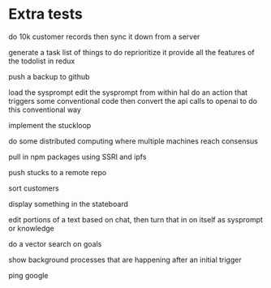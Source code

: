 # Extra tests

do 10k customer records then sync it down from a server

generate a task list of things to do reprioritize it provide all the features of
the todolist in redux

push a backup to github

load the sysprompt edit the sysprompt from within hal do an action that triggers
some conventional code then convert the api calls to openai to do this
conventional way

implement the stuckloop

do some distributed computing where multiple machines reach consensus

pull in npm packages using SSRI and ipfs

push stucks to a remote repo

sort customers

display something in the stateboard

edit portions of a text based on chat, then turn that in on itself as sysprompt
or knowledge

do a vector search on goals

show background processes that are happening after an initial trigger

ping google
